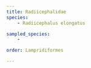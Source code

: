```yaml
---
title: Radiicephalidae
species:
    - Radiicephalus elongatus

sampled_species:
    - 

order: Lampridiformes

---
```

